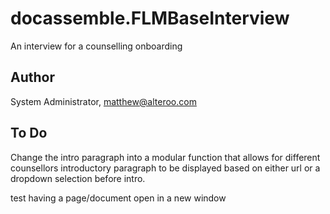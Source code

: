 # docassemble.FLMBaseInterview

An interview for a counselling onboarding

## Author

System Administrator, matthew@alteroo.com

## To Do

Change the intro paragraph into a modular function that allows for different counsellors introductory paragraph to be displayed based on either url or a dropdown selection before intro.

test having a page/document open in a new window

